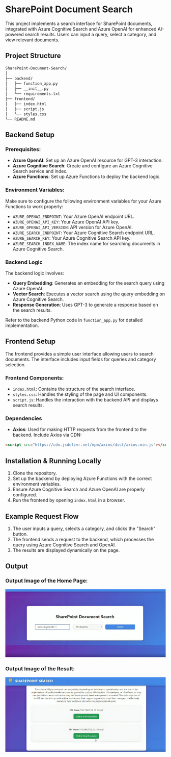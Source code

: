 # SharePoint Document Search

This project implements a search interface for SharePoint documents, integrated with Azure Cognitive Search and Azure OpenAI for enhanced AI-powered search results. Users can input a query, select a category, and view relevant documents.

## Project Structure

```plaintext
SharePoint-Document-Search/
│
├── backend/
│   ├── function_app.py
│   ├── __init__.py
│   └── requirements.txt
├── frontend/
│   ├── index.html
│   ├── script.js
│   └── styles.css
└── README.md
```

## Backend Setup

### Prerequisites:
- **Azure OpenAI**: Set up an Azure OpenAI resource for GPT-3 interaction.
- **Azure Cognitive Search**: Create and configure an Azure Cognitive Search service and index.
- **Azure Functions**: Set up Azure Functions to deploy the backend logic.

### Environment Variables:
Make sure to configure the following environment variables for your Azure Functions to work properly:

- `AZURE_OPENAI_ENDPOINT`: Your Azure OpenAI endpoint URL.
- `AZURE_OPENAI_API_KEY`: Your Azure OpenAI API key.
- `AZURE_OPENAI_API_VERSION`: API version for Azure OpenAI.
- `AZURE_SEARCH_ENDPOINT`: Your Azure Cognitive Search endpoint URL.
- `AZURE_SEARCH_KEY`: Your Azure Cognitive Search API key.
- `AZURE_SEARCH_INDEX_NAME`: The index name for searching documents in Azure Cognitive Search.

### Backend Logic
The backend logic involves:

- **Query Embedding**: Generates an embedding for the search query using Azure OpenAI.
- **Vector Search**: Executes a vector search using the query embedding on Azure Cognitive Search.
- **Response Generation**: Uses GPT-3 to generate a response based on the search results.

Refer to the backend Python code in `function_app.py` for detailed implementation.

## Frontend Setup

The frontend provides a simple user interface allowing users to search documents. The interface includes input fields for queries and category selection.

### Frontend Components:
- `index.html`: Contains the structure of the search interface.
- `styles.css`: Handles the styling of the page and UI components.
- `script.js`: Handles the interaction with the backend API and displays search results.

### Dependencies
- **Axios**: Used for making HTTP requests from the frontend to the backend.
  Include Axios via CDN:

```html
<script src="https://cdn.jsdelivr.net/npm/axios/dist/axios.min.js"></script>
```


## Installation & Running Locally

1. Clone the repository.
2. Set up the backend by deploying Azure Functions with the correct environment variables.
3. Ensure Azure Cognitive Search and Azure OpenAI are properly configured.
4. Run the frontend by opening `index.html` in a browser.

## Example Request Flow

1. The user inputs a query, selects a category, and clicks the "Search" button.
2. The frontend sends a request to the backend, which processes the query using Azure Cognitive Search and OpenAI.
3. The results are displayed dynamically on the page.

## Output 

### Output Image of the Home Page:

![Result](./images/Home_page.png)

### Output Image of the Result:

![Home Page](./images/Final_output.png)

